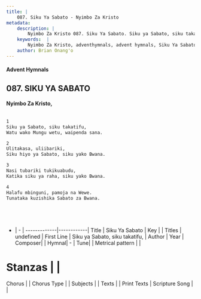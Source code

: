```yaml
---
title: |
    087. Siku Ya Sabato - Nyimbo Za Kristo
metadata:
    description: |
        Nyimbo Za Kristo 087. Siku Ya Sabato. Siku ya Sabato, siku takatifu,  Watu wako Mungu wetu, waipenda sana.   
    keywords:  |
        Nyimbo Za Kristo, adventhymnals, advent hymnals, Siku Ya Sabato, Siku ya Sabato, siku takatifu, . 
    author: Brian Onang'o
---
```


#### Advent Hymnals
## 087. SIKU YA SABATO
####  Nyimbo Za Kristo,

```txt

1
Siku ya Sabato, siku takatifu, 
Watu wako Mungu wetu, waipenda sana. 

2
Ulitakasa, uliibariki, 
Siku hiyo ya Sabato, siku yako Bwana. 

3
Nasi tubariki tukikuabudu, 
Katika siku ya raha, siku yako Bwana. 

4
Halafu mbinguni, pamoja na Wewe. 
Tunataka kuzishika Sabato za Bwana. 






```

- |   -  |
-------------|------------|
Title | Siku Ya Sabato |
Key |  |
Titles | undefined |
First Line | Siku ya Sabato, siku takatifu,  |
Author | 
Year | 
Composer| |
Hymnal|  - |
Tune|  |
Metrical pattern | |
# Stanzas |  |
Chorus |  |
Chorus Type |  |
Subjects | |
Texts |  |
Print Texts | 
Scripture Song |  |
    
